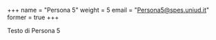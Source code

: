 +++
name = "Persona 5"
weight = 5
email = "Persona5@spes.uniud.it"
former = true
+++


Testo di Persona 5